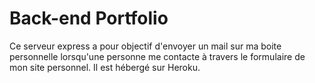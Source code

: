 # Back-end Portfolio
Ce serveur express a pour objectif d'envoyer un mail sur ma boite personnelle lorsqu'une personne me contacte à travers le formulaire de mon site personnel. Il est hébergé sur Heroku.
